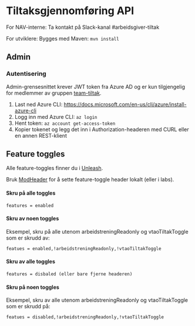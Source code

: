 Tiltaksgjennomføring API
===================================

For NAV-interne: Ta kontakt på Slack-kanal #arbeidsgiver-tiltak

For utviklere:
Bygges med Maven: `mvn install`

## Admin

### Autentisering

Admin-grensesnittet krever JWT token fra Azure AD og er kun tilgjengelig for medlemmer av gruppen [team-tiltak](https://teamkatalog.nav.no/team/0150fd7c-df30-43ee-944e-b152d74c64d6).

1. Last ned Azure CLI: https://docs.microsoft.com/en-us/cli/azure/install-azure-cli
2. Logg inn med Azure CLI: `az login`
3. Hent token: `az account get-access-token`
4. Kopier tokenet og legg det inn i Authorization-headeren med CURL eller en annen REST-klient

## Feature toggles

Alle feature-toggles finner du i [Unleash](https://team-tiltak-unleash-web.iap.nav.cloud.nais.io/projects/default).

Bruk [ModHeader](https://modheader.com/) for å sette feature-toggle header lokalt (eller i labs).

#### Skru på alle toggles

`features = enabled`

#### Skru av noen toggles 

Eksempel, skru på alle utenom arbeidstreningReadonly og vtaoTiltakToggle som er skrudd av:

`featues = enabled,!arbeidstreningReadonly,!vtaoTiltakToggle`

#### Skru av alle toggles

`features = disbaled (eller bare fjerne headeren)`

#### Skru på noen toggles

Eksempel, skru av alle utenom arbeidstreningReadonly og vtaoTiltakToggle som er skrudd på:

`featues = disabled,!arbeidstreningReadonly,!vtaoTiltakToggle`

